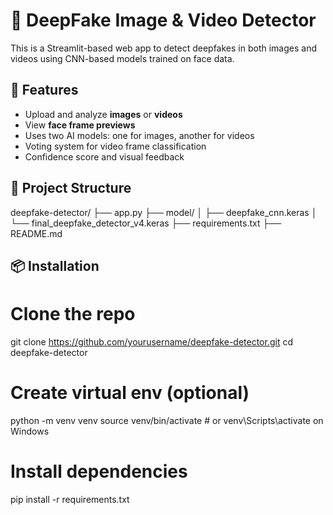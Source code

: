 # 🧠 DeepFake Image & Video Detector

This is a Streamlit-based web app to detect deepfakes in both images and videos using CNN-based models trained on face data.

## 🚀 Features

- Upload and analyze **images** or **videos**
- View **face frame previews**
- Uses two AI models: one for images, another for videos
- Voting system for video frame classification
- Confidence score and visual feedback

## 📂 Project Structure

deepfake-detector/
├── app.py
├── model/
│ ├── deepfake_cnn.keras
│ └── final_deepfake_detector_v4.keras
├── requirements.txt
├── README.md

## 📦 Installation

# Clone the repo
git clone https://github.com/yourusername/deepfake-detector.git
cd deepfake-detector

# Create virtual env (optional)
python -m venv venv
source venv/bin/activate  # or venv\Scripts\activate on Windows

# Install dependencies
pip install -r requirements.txt
